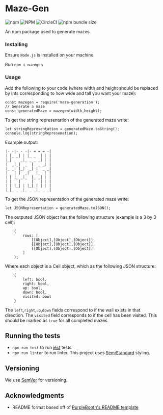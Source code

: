 # Maze-Gen

![npm](https://img.shields.io/npm/v/maze-generation)
![NPM](https://img.shields.io/npm/l/maze-generation)
![CircleCI](https://img.shields.io/circleci/build/github/JRIngram/maze-gen)
![npm bundle size](https://img.shields.io/bundlephobia/min/maze-generation)

An npm package used to generate mazes. 

### Installing

Ensure `Node.js` is installed on your machine.

Run `npm i mazegen`

### Usage

Add the following to your code (where width and height should be replaced by ints corresponding to how wide and tall you want your maze):

```
const mazegen = require('maze-generation');
// Generate a maze
const generatedMaze = mazegen(width,height);
```

To get the string representation of the generated maze write:
```
let stringRepresentation = generatedMaze.toString();
console.log(stringRepresenation);
```

Example output:
```
|- -|- - -|- = = = -|
| |_ _| | |_ _  | | |
|_|    _|_ _ _ _| | |
|  _|_|  _  |  _ _| |
|_ _  |_|  _| |  _ _|
|   | |  _|   |_  | |
| | |_ _|_  |_ _| | |
| |   |     |   | | |
| | |_| | |_| | | | |
|_|_ _ _|_ _ _|_ _ _|
```

To get the JSON representation of the generated maze write:

```
let JSONRepresentation = generatedMaze.toJSON();
```

The outputed JSON object has the following structure (example is a 3 by 3 cell):
```
    {
        rows: [
            [[Object],[Object],[Object]],
            [[Object],[Object],[Object]],
            [[Object],[Object],[Object]],
        ]
    };
```

Where each object is a Cell object, which as the following JSON structure:
```
    {  
        left: bool,
        right: bool, 
        up: bool, 
        down: bool, 
        visited: bool
    }
```

The `left`,`right`,`up`,`down` fields correspond to if the wall exists in that direction. The `visited` field corresponds to if the cell has been visited. This should be marked as `true` for all completed mazes.

## Running the tests

* `npm run test` to run [jest](https://jestjs.io/) tests.
* `npm run linter` to run linter. This project uses [SemiStandard](https://github.com/standard/semistandard) styling.

## Versioning

We use [SemVer](http://semver.org/) for versioning.


## Acknowledgments

* README format based off of [PurpleBooth's README template](https://gist.github.com/PurpleBooth/109311bb0361f32d87a2)

